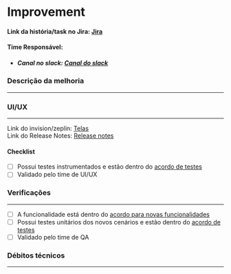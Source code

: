 # Improvement

#### Link da história/task no Jira: [Jira](http://localhost/)

#### Time Responsável:
- ##### Canal no slack: [Canal do slack](http://localhost/)

### Descrição da melhoria
-------------
<!--Coloque aqui uma descrição de quais melhorias foram feitas --->

<!--Nessa melhoria há mudanças de tela ? Caso não remova o UI/UX Region  --->
<!-- begin UI/UX Region --->

### UI/UX
-------------
Link do invision/zeplin: [Telas](http://localhost/) \
Link do Release Notes: [Release notes](http://localhost/)

#### Checklist
- [ ] Possui testes instrumentados e estão dentro do  [acordo de testes](https://confluence.intranet.uol.com.br/confluence/x/IQ0qEQ)
- [ ] Validado pelo time de UI/UX

<!-- end UI/UX Region --->

### Verificações
-------------
- [ ] A funcionalidade está dentro do  [acordo para novas funcionalidades](https://confluence.intranet.uol.com.br/confluence/x/IQ0qEQ)
- [ ] Possui testes unitários dos novos cenários e estão dentro do  [acordo de testes](https://confluence.intranet.uol.com.br/confluence/x/IQ0qEQ)
- [ ] Validado pelo time de QA

### Débitos técnicos
------------
<!--  Caso por alguma urgência não foi possível concluir algumas das pendências acima ou o código possui débitos técnicos, 
faça um breve resumo dos mesmos e se possível adicione os links do Jira relacionado a eles. Caso não houver débitos técnicos, remover essa seção --->
